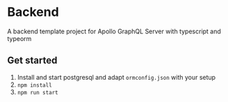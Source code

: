 # Backend

A backend template project for Apollo GraphQL Server with typescript and typeorm

## Get started

1. Install and start postgresql and adapt `ormconfig.json` with your setup
2. `npm install`
3. `npm run start`
